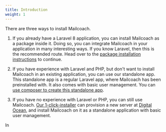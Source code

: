 ```yaml
---
title: Introduction
weight: 1
---
```


There are three ways to install Mailcoach. 

1. If you already have a Laravel 8 application, you can install Mailcoach as a package inside it. Doing so, you can integrate Mailcoach in your application in many interesting ways. If you know Laravel, then this is the recommended route. Head over to the [package installation instructions](/docs/v3/package/general/installation-and-setup) to continue.

2. If you have experience with Laravel and PHP, but don't want to install Mailcoach in an existing application, you can use our standalone app. This standalone app is a regular Laravel app, where Mailcoach has been preinstalled with. It also comes with basic user management. You can [use composer to create this standalone app](/docs/laravel-mailcoach/v4/installation/as-a-standalone-app).

3. If you have no experience with Laravel or PHP, you can still use Mailcoach. [Our 1-click-installer](https://spatie.be/docs/laravel-mailcoach/v4/installation/using-the-1-click-installer) can provision a new server at [Digital Ocean](https://www.digitalocean.com), and install Mailcoach on it as a standalone application with basic user management.

In


